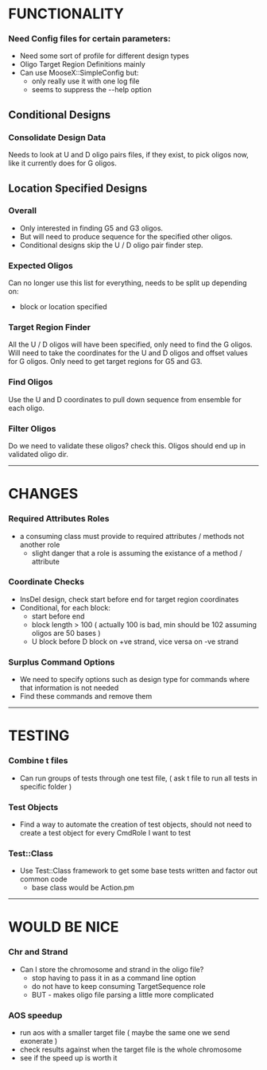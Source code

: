 FUNCTIONALITY
=============

### Need Config files for certain parameters:
* Need some sort of profile for different design types
* Oligo Target Region Definitions mainly
* Can use MooseX::SimpleConfig but:
    * only really use it with one log file
    * seems to suppress the --help option

Conditional Designs
-------------------

### Consolidate Design Data
Needs to look at U and D oligo pairs files, if they exist, to pick oligos now,
like it currently does for G oligos.

Location Specified Designs
--------------------------

### Overall
* Only interested in finding G5 and G3 oligos.
* But will need to produce sequence for the specified other oligos.
* Conditional designs skip the U / D oligo pair finder step.

### Expected Oligos
Can no longer use this list for everything, needs to be split up depending on:
* block or location specified

### Target Region Finder
All the U / D oligos will have been specified, only need to find the G oligos.
Will need to take the coordinates for the U and D oligos and offset values for G oligos.
Only need to get target regions for G5 and G3.

### Find Oligos
Use the U and D coordinates to pull down sequence from ensemble for each oligo.

### Filter Oligos
Do we need to validate these oligos? check this.
Oligos should end up in validated oligo dir.


* * *
CHANGES
=======

### Required Attributes Roles
* a consuming class must provide to required attributes / methods not another role
    * slight danger that a role is assuming the existance of a method / attribute

### Coordinate Checks
* InsDel design, check start before end for target region coordinates
* Conditional, for each block:
    * start before end
    * block length > 100 ( actually 100 is bad, min should be 102 assuming oligos are 50 bases )
    * U block before D block on +ve strand, vice versa on -ve strand

### Surplus Command Options
* We need to specify options such as design type for commands where that information is not needed
* Find these commands and remove them

* * *
TESTING
=======

### Combine t files
* Can run groups of tests through one test file, ( ask t file to run all tests in specific folder )

### Test Objects
* Find a way to automate the creation of test objects, should not need to create a test object for every CmdRole I want to test

### Test::Class
* Use Test::Class framework to get some base tests written and factor out common code
    * base class would be Action.pm

* * *

WOULD BE NICE
=============

### Chr and Strand
* Can I store the chromosome and strand in the oligo file?
    * stop having to pass it in as a command line option
    * do not have to keep consuming TargetSequence role
    * BUT - makes oligo file parsing a little more complicated

### AOS speedup
* run aos with a smaller target file ( maybe the same one we send exonerate )
* check results against when the target file is the whole chromosome
* see if the speed up is worth it
